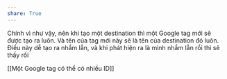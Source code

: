 ```yaml
---
share: True
---
```

Chính vì như vậy, nên khi tạo một destination thì một Google tag mới sẽ được tạo ra luôn. Và tên của tag mới này sẽ là tên của destination đó luôn. Điều này dễ tạo ra nhầm lẫn, và khi phát hiện ra là mình nhầm lẫn rồi thì sẽ thấy rối

[[Một Google tag có thể có nhiều ID]]